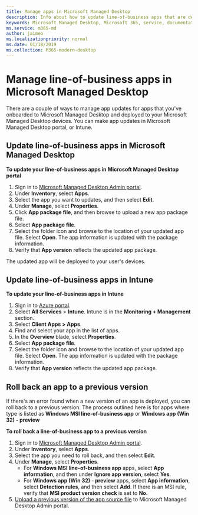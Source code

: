 ```yaml
---
title: Manage apps in Microsoft Managed Desktop
description: Info about how to update line-of-business apps that are deployed to Microsoft Managed Desktop devices
keywords: Microsoft Managed Desktop, Microsoft 365, service, documentation
ms.service: m365-md
author: jaimeo
ms.localizationpriority: normal
ms.date: 01/18/2019
ms.collection: M365-modern-desktop
---
```


# Manage line-of-business apps in Microsoft Managed Desktop

<!--Application management -->

There are a couple of ways to manage app updates for apps that you've onboarded to Microsoft Managed Desktop and deployed to your Microsoft Managed Desktop devices. You can make app updates in Microsoft Managed Desktop portal, or Intune. 

<span id="update-app-mmd" />

## Update line-of-business apps in Microsoft Managed Desktop

**To update your line-of-business apps in Microsoft Managed Desktop portal**
1. Sign in to [Microsoft Managed Desktop Admin portal](http://aka.ms/mmdportal).
2. Under **Inventory**, select **Apps**.  
3. Select the app you want to updates, and then select **Edit**.
4. Under **Manage**, select **Properties**. 
5. Click **App package file**, and then browse to upload a new app package file.
6. Select **App package file**.
7. Select the folder icon and browse to the location of your updated app file. Select **Open**. The app information is updated with the package information.
8. Verify that **App version** reflects the updated app package. 

The updated app will be deployed to your user's devices.

<span id="update-app-intune" />

## Update line-of-business apps in Intune

**To update your line-of-business apps in Intune**
1. Sign in to [Azure portal](https://azure.portal.com).
2. Select **All Services** > **Intune**. Intune is in the **Monitoring + Management** section.
3. Select **Client Apps > Apps**.
4. Find and select your app in the list of apps.
5. In the **Overview** blade, select **Properties**.
6. Select **App package file**.
7. Select the folder icon and browse to the location of your updated app file. Select **Open**. The app information is updated with the package information.
8. Verify that **App version** reflects the updated app package.

<span id="roll-back-app-mmd" />

## Roll back an app to a previous version

If there's an error found when a new version of an app is deployed, you can roll back to a previous version. The process outlined here is for apps where type is listed as **Windows MSI line-of-business app** or **Windows app (Win 32) - preview**

**To roll back a line-of-business app to a previous version**

1. Sign in to [Microsoft Managed Desktop Admin portal](http://aka.ms/mmdportal).
2. Under **Inventory**, select **Apps**.  
3. Select the app you need to roll back, and then select **Edit**.
4. Under **Manage**, select **Properties**. 
    - For **Windows MSI line-of-business app** apps, select **App information**, and then under **Ignore app version**, select **Yes**.
    - For **Windows app (Win 32) - preview** apps, select **App information**, select **Detection rules**, and then select **Add**. 
    If there is an MSI rule, verify that **MSI product version check** is set to **No**.
5. [Upload a previous version of the app source file](../get-started/deploy-apps.md) to Microsoft Managed Desktop Admin portal.  

